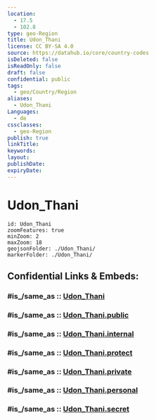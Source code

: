 ```yaml
---
location:
  - 17.5
  - 102.8
type: geo-Region
title: Udon_Thani
license: CC BY-SA 4.0
source: https://datahub.io/core/country-codes
isDeleted: false
isReadOnly: false
draft: false
confidential: public
tags:
  - geo/Country/Region
aliases:
  - Udon_Thani
Languages:
  - de
cssclasses:
  - geo-Region
publish: true
linkTitle:
keywords:
layout:
publishDate:
expiryDate:
---
```


# Udon_Thani

```leaflet
id: Udon_Thani
zoomFeatures: true 
minZoom: 2 
maxZoom: 18
geojsonFolder: ./Udon_Thani/
markerFolder: ./Udon_Thani/
```


## Confidential Links & Embeds: 

### #is_/same_as :: [Udon_Thani](/_Standards/Earth/Continent/Asia/Asia~South~East/Thailand/Provinces~Thailand/Udon_Thani.md) 

### #is_/same_as :: [Udon_Thani.public](/_public/Earth/Continent/Asia/Asia~South~East/Thailand/Provinces~Thailand/Udon_Thani.public.md) 

### #is_/same_as :: [Udon_Thani.internal](/_internal/Earth/Continent/Asia/Asia~South~East/Thailand/Provinces~Thailand/Udon_Thani.internal.md) 

### #is_/same_as :: [Udon_Thani.protect](/_protect/Earth/Continent/Asia/Asia~South~East/Thailand/Provinces~Thailand/Udon_Thani.protect.md) 

### #is_/same_as :: [Udon_Thani.private](/_private/Earth/Continent/Asia/Asia~South~East/Thailand/Provinces~Thailand/Udon_Thani.private.md) 

### #is_/same_as :: [Udon_Thani.personal](/_personal/Earth/Continent/Asia/Asia~South~East/Thailand/Provinces~Thailand/Udon_Thani.personal.md) 

### #is_/same_as :: [Udon_Thani.secret](/_secret/Earth/Continent/Asia/Asia~South~East/Thailand/Provinces~Thailand/Udon_Thani.secret.md)

